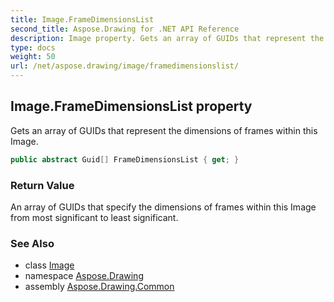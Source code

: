 ```yaml
---
title: Image.FrameDimensionsList
second_title: Aspose.Drawing for .NET API Reference
description: Image property. Gets an array of GUIDs that represent the dimensions of frames within this Image
type: docs
weight: 50
url: /net/aspose.drawing/image/framedimensionslist/
---
```

## Image.FrameDimensionsList property

Gets an array of GUIDs that represent the dimensions of frames within this Image.

```csharp
public abstract Guid[] FrameDimensionsList { get; }
```

### Return Value

An array of GUIDs that specify the dimensions of frames within this Image from most significant to least significant.

### See Also

* class [Image](../)
* namespace [Aspose.Drawing](../../image/)
* assembly [Aspose.Drawing.Common](../../../)



